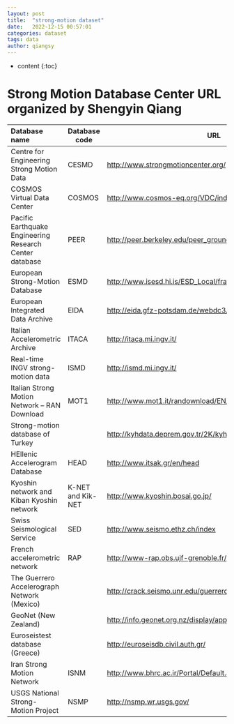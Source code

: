 ```yaml
---
layout: post
title:  "strong-motion dataset"
date:   2022-12-15 00:57:01
categories: dataset
tags: data
author: qiangsy
---
```


* content
{:toc}

# Strong Motion Database Center URL organized by Shengyin Qiang

| Database name | Database code | URL  |
| :------------ | ------------- | ---- |
| Centre for Engineering Strong Motion Data |CESMD| http://www.strongmotioncenter.org/   |
| COSMOS Virtual Data Center |COSMOS| http://www.cosmos-eq.org/VDC/index.html |
| Pacific Earthquake Engineering Research Center database|PEER|  http://peer.berkeley.edu/peer_ground_motion_database |
| European Strong-Motion Database| ESMD| http://www.isesd.hi.is/ESD_Local/frameset.htm |
| European Integrated Data Archive|  EIDA|  http://eida.gfz-potsdam.de/webdc3/ |
| Italian Accelerometric Archive | ITACA| http://itaca.mi.ingv.it/ |
| Real-time INGV strong- motion data |  ISMD|  http://ismd.mi.ingv.it/ |
| Italian Strong Motion Network – RAN Download | MOT1 |  http://www.mot1.it/randownload/EN/index.php |
| Strong-motion database of Turkey | |http://kyhdata.deprem.gov.tr/2K/kyhdata_v4.php |
| HEllenic Accelerogram Database| HEAD|  http://www.itsak.gr/en/head |
| Kyoshin network and Kiban Kyoshin network |  K-NET and Kik-NET | http://www.kyoshin.bosai.go.jp/ |
| Swiss Seismological Service | SED | http://www.seismo.ethz.ch/index |
| French accelerometric network |RAP| http://www-rap.obs.ujf-grenoble.fr/ |
| The Guerrero Accelerograph Network (Mexico) | | http://crack.seismo.unr.edu/guerrero/description.html |
| GeoNet (New Zealand) | |  http://info.geonet.org.nz/display/appdata/Applications+and+Data |
| Euroseistest database (Greece)|   |http://euroseisdb.civil.auth.gr/|
| Iran Strong Motion Network | ISNM | http://www.bhrc.ac.ir/Portal/Default.aspx?tabid=635 |
| USGS National Strong- Motion Project |NSMP | http://nsmp.wr.usgs.gov/ |
